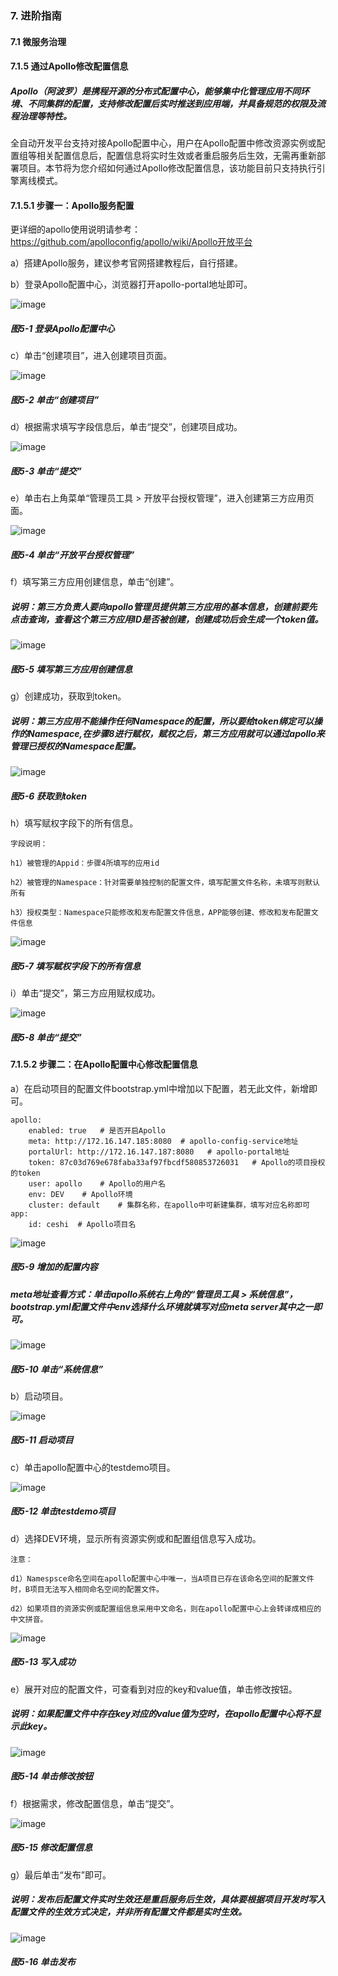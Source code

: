 ### 7. 进阶指南

#### 7.1 微服务治理

#### 7.1.5 通过Apollo修改配置信息

##### Apollo（阿波罗）是携程开源的分布式配置中心，能够集中化管理应用不同环境、不同集群的配置，支持修改配置后实时推送到应用端，并具备规范的权限及流程治理等特性。

全自动开发平台支持对接Apollo配置中心，用户在Apollo配置中修改资源实例或配置组等相关配置信息后，配置信息将实时生效或者重启服务后生效，无需再重新部署项目。本节将为您介绍如何通过Apollo修改配置信息，该功能目前只支持执行引擎离线模式。

#### 7.1.5.1 步骤一：Apollo服务配置

更详细的apollo使用说明请参考：https://github.com/apolloconfig/apollo/wiki/Apollo开放平台

a）搭建Apollo服务，建议参考官网搭建教程后，自行搭建。

b）登录Apollo配置中心，浏览器打开apollo-portal地址即可。

![image](https://user-images.githubusercontent.com/79617492/210973861-e92002c1-c089-4a89-a82e-0c05a85bf1ec.png)

##### 图5-1 登录Apollo配置中心

c）单击“创建项目”，进入创建项目页面。

![image](https://user-images.githubusercontent.com/79617492/210973903-5ef0d8d4-9be8-4135-ace8-2e6bedc934fc.png)

##### 图5-2 单击“创建项目”

d）根据需求填写字段信息后，单击“提交”，创建项目成功。

![image](https://user-images.githubusercontent.com/79617492/210973965-584693c7-6d86-46b8-8d2b-24f6e2aa6a47.png)

##### 图5-3 单击“提交”

e）单击右上角菜单“管理员工具 > 开放平台授权管理”，进入创建第三方应用页面。

![image](https://user-images.githubusercontent.com/79617492/210973988-37b529c2-15d9-43ec-9076-16659c392d2e.png)

##### 图5-4 单击“开放平台授权管理”

f）填写第三方应用创建信息，单击“创建”。

##### 说明：第三方负责人要向apollo管理员提供第三方应用的基本信息，创建前要先点击查询，查看这个第三方应用ID是否被创建，创建成功后会生成一个token值。

![image](https://user-images.githubusercontent.com/79617492/210974007-9499cc5c-0e58-4c1a-9737-b1d6a44ad02d.png)

##### 图5-5 填写第三方应用创建信息

g）创建成功，获取到token。

##### 说明：第三方应用不能操作任何Namespace的配置，所以要给token绑定可以操作的Namespace,在步骤8进行赋权，赋权之后，第三方应用就可以通过apollo来管理已授权的Namespace配置。

![image](https://user-images.githubusercontent.com/79617492/210974025-1a9cae34-a297-45ab-976b-6ff6876bf4e6.png)

##### 图5-6 获取到token

h）填写赋权字段下的所有信息。

```
字段说明：

h1）被管理的Appid：步骤4所填写的应用id

h2）被管理的Namespace：针对需要单独控制的配置文件，填写配置文件名称，未填写则默认所有

h3）授权类型：Namespace只能修改和发布配置文件信息，APP能够创建、修改和发布配置文件信息
```

![image](https://user-images.githubusercontent.com/79617492/210974239-1ebbf1f2-e56a-4d5c-8702-c826d1129d72.png)

##### 图5-7 填写赋权字段下的所有信息

i）单击“提交”，第三方应用赋权成功。

![image](https://user-images.githubusercontent.com/79617492/210974272-07d79872-9a31-44c3-9c13-cdd7833e8680.png)

##### 图5-8 单击“提交”

#### 7.1.5.2 步骤二：在Apollo配置中心修改配置信息

a）在启动项目的配置文件bootstrap.yml中增加以下配置，若无此文件，新增即可。

```
apollo:  
    enabled: true   # 是否开启Apollo  
    meta: http://172.16.147.185:8080  # apollo-config-service地址  
    portalUrl: http://172.16.147.187:8080   # apollo-portal地址  
    token: 87c03d769e678faba33af97fbcdf580853726031   # Apollo的项目授权的token  
    user: apollo    # Apollo的用户名  
    env: DEV    # Apollo环境   
    cluster: default    # 集群名称，在apollo中可新建集群，填写对应名称即可
app:  
    id: ceshi  # Apollo项目名
```

![image](https://user-images.githubusercontent.com/79617492/210974300-c3a1c686-1af6-4cf6-8e94-bea62314bbf3.png)

##### 图5-9 增加的配置内容

##### meta地址查看方式：单击apollo系统右上角的“管理员工具 > 系统信息”， bootstrap.yml配置文件中env选择什么环境就填写对应meta server其中之一即可。

![image](https://user-images.githubusercontent.com/79617492/210974326-8ba4648d-8c9a-4eff-a7fa-ccd7d2ff89cd.png)

##### 图5-10 单击“系统信息”

b）启动项目。

![image](https://user-images.githubusercontent.com/79617492/210974363-e9421e9b-7bbd-420a-a247-0b77e2bded55.png)

##### 图5-11 启动项目

c）单击apollo配置中心的testdemo项目。

![image](https://user-images.githubusercontent.com/79617492/210974383-cf57ba6e-f210-470b-b238-a15945aa9118.png)

##### 图5-12 单击testdemo项目

d）选择DEV环境，显示所有资源实例或和配置组信息写入成功。

```
注意：

d1）Namespsce命名空间在apollo配置中心中唯一，当A项目已存在该命名空间的配置文件时，B项目无法写入相同命名空间的配置文件。

d2）如果项目的资源实例或配置组信息采用中文命名，则在apollo配置中心上会转译成相应的中文拼音。
```

![image](https://user-images.githubusercontent.com/79617492/210974421-dfcb5a54-9935-4fbf-95e3-d18e22e307b7.png)

##### 图5-13 写入成功

e）展开对应的配置文件，可查看到对应的key和value值，单击修改按钮。

##### 说明：如果配置文件中存在key对应的value值为空时，在apollo配置中心将不显示此key。

![image](https://user-images.githubusercontent.com/79617492/210974444-ba61e0fc-fb72-4b9a-9ded-5a3dcda22c49.png)

##### 图5-14 单击修改按钮

f）根据需求，修改配置信息，单击“提交”。

![image](https://user-images.githubusercontent.com/79617492/210974464-29e53cde-316e-4154-ac65-73ba3e6ded1b.png)

##### 图5-15 修改配置信息

g）最后单击“发布”即可。

##### 说明：发布后配置文件实时生效还是重启服务后生效，具体要根据项目开发时写入配置文件的生效方式决定，并非所有配置文件都是实时生效。

![image](https://user-images.githubusercontent.com/79617492/210974482-beeba0e3-9048-4ff1-8cf6-e7b3bcfc9035.png)

##### 图5-16 单击发布
